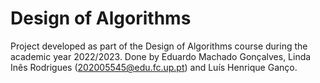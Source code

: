 # Design of Algorithms

Project developed as part of the Design of Algorithms course during the academic year 2022/2023. Done by Eduardo Machado Gonçalves, Linda Inês Rodrigues (202005545@edu.fc.up.pt) and Luís Henrique Ganço.


